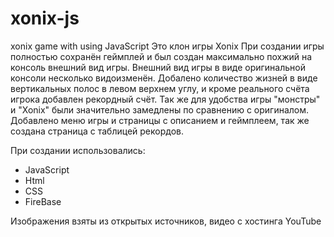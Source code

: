 # xonix-js
xonix game with using JavaScript
Это клон игры Xonix
При создании игры полностью сохранён геймплей и был создан максимально похжий на консоль внешний вид игры.
Внешний вид игры в виде оригинальной консоли несколько видоизменён. Добалено количество жизней в виде вертикальных полос в левом верхнем углу, и кроме реального счёта игрока добавлен рекордный счёт. Так же для удобства игры "монстры" и "Xonix" были значительно замедлены по сравнению с оригиналом.
Добавлено меню игры и страницы с описанием и геймплеем, так же создана страница с таблицей рекордов.

При создании использовались:
  - JavaScript
  - Html
  - CSS
  - FireBase

Изображения взяты из открытых источников, видео с хостинга YouTube

